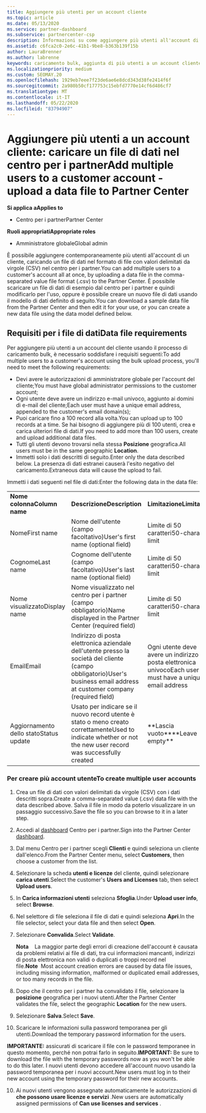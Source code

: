 ```yaml
---
title: Aggiungere più utenti per un account cliente
ms.topic: article
ms.date: 05/13/2020
ms.service: partner-dashboard
ms.subservice: partnercenter-csp
description: Informazioni su come aggiungere più utenti all'account di un cliente in una sola volta. Caricare un file di dati nel centro per i partner usando il formato di file con valori delimitati da virgole (CSV).
ms.assetid: c6fca2c0-2e6c-41b1-9be8-b363b139f15b
author: LauraBrenner
ms.author: labrenne
keywords: caricamento bulk, aggiunta di più utenti a un account cliente, aggiunta degli utenti del cliente, caricamento bulk degli utenti del cliente, account cliente, utenti cliente, utenti
ms.localizationpriority: medium
ms.custom: SEOMAY.20
ms.openlocfilehash: 1929eb7eee7f23de6ae6e8dcd343d38fe2414f6f
ms.sourcegitcommit: 2a980b50cf177753c15ebfd7770e14cf6d486cf7
ms.translationtype: MT
ms.contentlocale: it-IT
ms.lasthandoff: 05/22/2020
ms.locfileid: "83794907"
---
```

# <a name="add-multiple-users-to-a-customer-account---upload-a-data-file-to-partner-center"></a><span data-ttu-id="7c23b-105">Aggiungere più utenti a un account cliente: caricare un file di dati nel centro per i partner</span><span class="sxs-lookup"><span data-stu-id="7c23b-105">Add multiple users to a customer account - upload a data file to Partner Center</span></span>

<span data-ttu-id="7c23b-106">**Si applica a**</span><span class="sxs-lookup"><span data-stu-id="7c23b-106">**Applies to**</span></span>

- <span data-ttu-id="7c23b-107">Centro per i partner</span><span class="sxs-lookup"><span data-stu-id="7c23b-107">Partner Center</span></span>

<span data-ttu-id="7c23b-108">**Ruoli appropriati**</span><span class="sxs-lookup"><span data-stu-id="7c23b-108">**Appropriate roles**</span></span>

- <span data-ttu-id="7c23b-109">Amministratore globale</span><span class="sxs-lookup"><span data-stu-id="7c23b-109">Global admin</span></span>

<span data-ttu-id="7c23b-110">È possibile aggiungere contemporaneamente più utenti all'account di un cliente, caricando un file di dati nel formato di file con valori delimitati da virgole (CSV) nel centro per i partner.</span><span class="sxs-lookup"><span data-stu-id="7c23b-110">You can add multiple users to a customer's account all at once, by uploading a data file in the comma-separated value file format (.csv) to the Partner Center.</span></span> <span data-ttu-id="7c23b-111">È possibile scaricare un file di dati di esempio dal centro per i partner e quindi modificarlo per l'uso, oppure è possibile creare un nuovo file di dati usando il modello di dati definito di seguito.</span><span class="sxs-lookup"><span data-stu-id="7c23b-111">You can download a sample data file from the Partner Center and then edit it for your use, or you can create a new data file using the data model defined below.</span></span>

## <a name="data-file-requirements"></a><a href="" id="creatingtheimportcsvfile"></a><span data-ttu-id="7c23b-112">Requisiti per i file di dati</span><span class="sxs-lookup"><span data-stu-id="7c23b-112">Data file requirements</span></span>

<span data-ttu-id="7c23b-113">Per aggiungere più utenti a un account del cliente usando il processo di caricamento bulk, è necessario soddisfare i requisiti seguenti:</span><span class="sxs-lookup"><span data-stu-id="7c23b-113">To add multiple users to a customer's account using the bulk upload process, you'll need to meet the following requirements:</span></span>

- <span data-ttu-id="7c23b-114">Devi avere le autorizzazioni di amministratore globale per l'account del cliente;</span><span class="sxs-lookup"><span data-stu-id="7c23b-114">You must have global administrator permissions to the customer account;</span></span>
- <span data-ttu-id="7c23b-115">Ogni utente deve avere un indirizzo e-mail univoco, aggiunto ai domini di e-mail del cliente;</span><span class="sxs-lookup"><span data-stu-id="7c23b-115">Each user must have a unique email address, appended to the customer's email domain(s);</span></span>
- <span data-ttu-id="7c23b-116">Puoi caricare fino a 100 record alla volta.</span><span class="sxs-lookup"><span data-stu-id="7c23b-116">You can upload up to 100 records at a time.</span></span> <span data-ttu-id="7c23b-117">Se hai bisogno di aggiungere più di 100 utenti, crea e carica ulteriori file di dati.</span><span class="sxs-lookup"><span data-stu-id="7c23b-117">If you need to add more than 100 users, create and upload additional data files.</span></span>
- <span data-ttu-id="7c23b-118">Tutti gli utenti devono trovarsi nella stessa **Posizione** geografica.</span><span class="sxs-lookup"><span data-stu-id="7c23b-118">All users must be in the same geographic **Location**.</span></span>
- <span data-ttu-id="7c23b-119">Immetti solo i dati descritti di seguito.</span><span class="sxs-lookup"><span data-stu-id="7c23b-119">Enter only the data described below.</span></span> <span data-ttu-id="7c23b-120">La presenza di dati estranei causerà l'esito negativo del caricamento.</span><span class="sxs-lookup"><span data-stu-id="7c23b-120">Extraneous data will cause the upload to fail.</span></span>

<span data-ttu-id="7c23b-121">Immetti i dati seguenti nel file di dati:</span><span class="sxs-lookup"><span data-stu-id="7c23b-121">Enter the following data in the data file:</span></span>

|                 |                                                                              |                                            |
|-----------------|------------------------------------------------------------------------------|--------------------------------------------|
| <span data-ttu-id="7c23b-122">**Nome colonna**</span><span class="sxs-lookup"><span data-stu-id="7c23b-122">**Column name**</span></span> | <span data-ttu-id="7c23b-123">**Descrizione**</span><span class="sxs-lookup"><span data-stu-id="7c23b-123">**Description**</span></span>                                                              | <span data-ttu-id="7c23b-124">**Limitazione**</span><span class="sxs-lookup"><span data-stu-id="7c23b-124">**Limitation**</span></span>                             |
| <span data-ttu-id="7c23b-125">Nome</span><span class="sxs-lookup"><span data-stu-id="7c23b-125">First name</span></span>      | <span data-ttu-id="7c23b-126">Nome dell'utente (campo facoltativo)</span><span class="sxs-lookup"><span data-stu-id="7c23b-126">User's first name (optional field)</span></span>                                           | <span data-ttu-id="7c23b-127">Limite di 50 caratteri</span><span class="sxs-lookup"><span data-stu-id="7c23b-127">50-character limit</span></span>                         |
| <span data-ttu-id="7c23b-128">Cognome</span><span class="sxs-lookup"><span data-stu-id="7c23b-128">Last name</span></span>       | <span data-ttu-id="7c23b-129">Cognome dell'utente (campo facoltativo)</span><span class="sxs-lookup"><span data-stu-id="7c23b-129">User's last name (optional field)</span></span>                                            | <span data-ttu-id="7c23b-130">Limite di 50 caratteri</span><span class="sxs-lookup"><span data-stu-id="7c23b-130">50-character limit</span></span>                         |
| <span data-ttu-id="7c23b-131">Nome visualizzato</span><span class="sxs-lookup"><span data-stu-id="7c23b-131">Display name</span></span>    | <span data-ttu-id="7c23b-132">Nome visualizzato nel centro per i partner (campo obbligatorio)</span><span class="sxs-lookup"><span data-stu-id="7c23b-132">Name displayed in the Partner Center (required field)</span></span>                            | <span data-ttu-id="7c23b-133">Limite di 50 caratteri</span><span class="sxs-lookup"><span data-stu-id="7c23b-133">50-character limit</span></span>                         |
| <span data-ttu-id="7c23b-134">Email</span><span class="sxs-lookup"><span data-stu-id="7c23b-134">Email</span></span>           | <span data-ttu-id="7c23b-135">Indirizzo di posta elettronica aziendale dell'utente presso la società del cliente (campo obbligatorio)</span><span class="sxs-lookup"><span data-stu-id="7c23b-135">User's business email address at customer company (required field)</span></span>           | <span data-ttu-id="7c23b-136">Ogni utente deve avere un indirizzo di posta elettronica univoco</span><span class="sxs-lookup"><span data-stu-id="7c23b-136">Each user must have a unique email address</span></span> |
| <span data-ttu-id="7c23b-137">Aggiornamento dello stato</span><span class="sxs-lookup"><span data-stu-id="7c23b-137">Status update</span></span>   | <span data-ttu-id="7c23b-138">Usato per indicare se il nuovo record utente è stato o meno creato correttamente</span><span class="sxs-lookup"><span data-stu-id="7c23b-138">Used to indicate whether or not the new user record was successfully created</span></span> | <span data-ttu-id="7c23b-139">\*\*Lascia vuoto\*\*</span><span class="sxs-lookup"><span data-stu-id="7c23b-139">\*\*Leave empty\*\*</span></span>                        |

### <a name="to-create-multiple-user-accounts"></a><a href="" id="createmultipleuseraccounts"></a><span data-ttu-id="7c23b-140">Per creare più account utente</span><span class="sxs-lookup"><span data-stu-id="7c23b-140">To create multiple user accounts</span></span>

<a href="" id="creatingtheaccounts"></a>

1. <span data-ttu-id="7c23b-141">Crea un file di dati con valori delimitati da virgole (CSV) con i dati descritti sopra.</span><span class="sxs-lookup"><span data-stu-id="7c23b-141">Create a comma-separated value (.csv) data file with the data described above.</span></span> <span data-ttu-id="7c23b-142">Salva il file in modo da poterlo visualizzare in un passaggio successivo.</span><span class="sxs-lookup"><span data-stu-id="7c23b-142">Save the file so you can browse to it in a later step.</span></span>

2. <span data-ttu-id="7c23b-143">Accedi al [dashboard](https://partner.microsoft.com/dashboard) Centro per i partner.</span><span class="sxs-lookup"><span data-stu-id="7c23b-143">Sign into the Partner Center [dashboard](https://partner.microsoft.com/dashboard).</span></span>

3. <span data-ttu-id="7c23b-144">Dal menu Centro per i partner scegli **Clienti** e quindi seleziona un cliente dall'elenco.</span><span class="sxs-lookup"><span data-stu-id="7c23b-144">From the Partner Center menu, select **Customers**, then choose a customer from the list.</span></span>

4. <span data-ttu-id="7c23b-145">Selezionare la scheda **utenti e licenze** del cliente, quindi selezionare **carica utenti**.</span><span class="sxs-lookup"><span data-stu-id="7c23b-145">Select the customer's **Users and Licenses** tab, then select **Upload users**.</span></span>

5. <span data-ttu-id="7c23b-146">In **Carica informazioni utenti** seleziona **Sfoglia**.</span><span class="sxs-lookup"><span data-stu-id="7c23b-146">Under **Upload user info**, select **Browse**.</span></span>

6. <span data-ttu-id="7c23b-147">Nel selettore di file seleziona il file di dati e quindi seleziona **Apri**.</span><span class="sxs-lookup"><span data-stu-id="7c23b-147">In the file selector, select your data file and then select **Open**.</span></span>

7. <span data-ttu-id="7c23b-148">Selezionare **Convalida**.</span><span class="sxs-lookup"><span data-stu-id="7c23b-148">Select **Validate**.</span></span>

    <span data-ttu-id="7c23b-149">**Nota**    La maggior parte degli errori di creazione dell'account è causata da problemi relativi ai file di dati, tra cui informazioni mancanti, indirizzi di posta elettronica non validi o duplicati o troppi record nel file.</span><span class="sxs-lookup"><span data-stu-id="7c23b-149">**Note**  Most account creation errors are caused by data file issues, including missing information, malformed or duplicated email addresses, or too many records in the file.</span></span>

8. <span data-ttu-id="7c23b-150">Dopo che il centro per i partner ha convalidato il file, selezionare la **posizione** geografica per i nuovi utenti.</span><span class="sxs-lookup"><span data-stu-id="7c23b-150">After the Partner Center validates the file, select the geographic **Location** for the new users.</span></span>
9. <span data-ttu-id="7c23b-151">Selezionare **Salva**.</span><span class="sxs-lookup"><span data-stu-id="7c23b-151">Select **Save**.</span></span>
10. <span data-ttu-id="7c23b-152">Scaricare le informazioni sulla password temporanea per gli utenti.</span><span class="sxs-lookup"><span data-stu-id="7c23b-152">Download the temporary password information for the users.</span></span>

<span data-ttu-id="7c23b-153">**IMPORTANTE:** assicurati di scaricare il file con le password temporanee in questo momento, perché non potrai farlo in seguito.</span><span class="sxs-lookup"><span data-stu-id="7c23b-153">**IMPORTANT:** Be sure to download the file with the temporary passwords now as you won't be able to do this later.</span></span> <span data-ttu-id="7c23b-154">I nuovi utenti devono accedere all'account nuovo usando la password temporanea per i nuovi account.</span><span class="sxs-lookup"><span data-stu-id="7c23b-154">New users must log in to their new account using the temporary password for their new accounts.</span></span>

10. <span data-ttu-id="7c23b-155">Ai nuovi utenti vengono assegnate automaticamente le autorizzazioni di **che possono usare licenze e servizi** .</span><span class="sxs-lookup"><span data-stu-id="7c23b-155">New users are automatically assigned permissions of **Can use licenses and services** .</span></span> 

 

 



